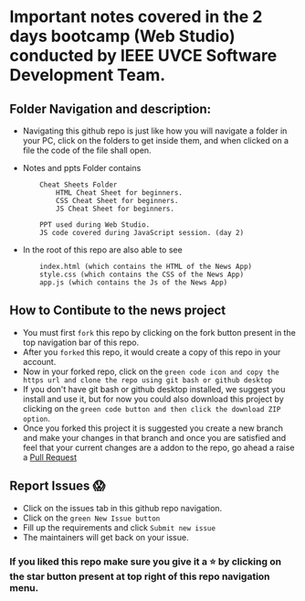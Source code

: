 # Important notes covered in the 2 days bootcamp (Web Studio) conducted by IEEE UVCE Software Development Team.

## Folder Navigation and description:
- Navigating this github repo is just like how you will navigate a folder in your PC, click on the folders to get inside them, and when clicked on a file the code of the file shall open.

- Notes and ppts Folder contains
    ``` 
        Cheat Sheets Folder
            HTML Cheat Sheet for beginners.
            CSS Cheat Sheet for beginners.
            JS Cheat Sheet for beginners.
        
        PPT used during Web Studio. 
        JS code covered during JavaScript session. (day 2)
    ```
- In the root of this repo are also able to see 
    ```
        index.html (which contains the HTML of the News App)
        style.css (which contains the CSS of the News App)
        app.js (which contains the Js of the News App)
    ```

## How to Contibute to the news project
- You must first `fork` this repo by clicking on the fork button present in the top navigation bar of this repo.
- After you `forked` this repo, it would create a copy of this repo in your account.
- Now in your forked repo, click on the `green code icon and copy the https url and clone the repo using git bash or github desktop`
- If you don't have git bash or github desktop installed, we suggest you install and use it, but for now you could also download this project by clicking on the `green code button and then click the download ZIP option`.
- Once you forked this project it is suggested you create a new branch and make your changes in that branch and once you are satisfied and feel that your current changes are a addon to the repo, go ahead a raise a [Pull Request](https://docs.github.com/en/pull-requests/collaborating-with-pull-requests/proposing-changes-to-your-work-with-pull-requests/creating-a-pull-request)

## Report Issues 😱
- Click on the issues tab in this github repo navigation.
- Click on the `green New Issue button`
- Fill up the requirements and click `Submit new issue`
- The maintainers will get back on your issue.

### If you liked this repo make sure you give it a ⭐ by clicking on the star button present at top right of this repo navigation menu.
